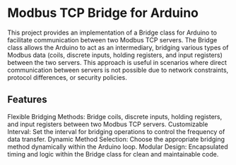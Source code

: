 # Modbus TCP Bridge for Arduino
This project provides an implementation of a Bridge class for Arduino to facilitate communication between two Modbus TCP servers. The Bridge class allows the Arduino to act as an intermediary, bridging various types of Modbus data (coils, discrete inputs, holding registers, and input registers) between the two servers. This approach is useful in scenarios where direct communication between servers is not possible due to network constraints, protocol differences, or security policies.
## Features
Flexible Bridging Methods: Bridge coils, discrete inputs, holding registers, and input registers between two Modbus TCP servers.
Customizable Interval: Set the interval for bridging operations to control the frequency of data transfer.
Dynamic Method Selection: Choose the appropriate bridging method dynamically within the Arduino loop.
Modular Design: Encapsulated timing and logic within the Bridge class for clean and maintainable code.
